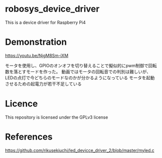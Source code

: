# robosys_device_driver
This is a device driver for Raspberry Pi4

# Demonstration
https://youtu.be/NjgM8Sm-iXM

モータを使用し、GPIOのオンオフを切り替えることで擬似的にpwm制御で回転数を落とすモードを作った。
動画ではモータの回転音での判別は難しいが、LEDの点灯で今どちらのモードなのかが分かるようになっている
モータを起動させるための起電力が若干不足している

# Licence
This repository is licensed under the GPLv3 license

# References
https://github.com/rikusekiuchi/led_devicce_driver_2/blob/master/myled.c

